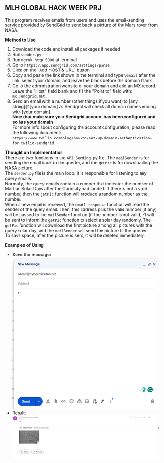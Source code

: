 ## MLH GLOBAL HACK WEEK PRJ
  This program receives emails from users and uses the email-sending service provided by SendGrid to send back a picture of the Mars rover from NASA.      

              
**Method to Use**    
1. Download the code and install all packages if needed  
2. Run `sender.py`
3. Run `ngrok http 5000` at terminal
4. Go to `https://app.sendgrid.com/settings/parse`
5. Click on the "Add HOST & URL" button
6. Copy and paste the link shown in the terminal and type `\email` after the link; select your domain, and leave the black before the domain blank
7. Go to the administration website of your domain and add an MX record. Leave the "Host" field blank and fill the "Point to" field with:
`mx.sendgrid.net.`
8. Send an email with a number (other things if you want) to [any string]@[your domain] as Sendgrid will check all domain names ending with [your domain].     
**Note that make sure your Sendgrid account has been configured and so has your domain**           
For more info about configuring the account configuration, please read the following document:     
`https://www.twilio.com/blog/how-to-set-up-domain-authentication-for-twilio-sendgrid`


         
**Thought on Implementation**    
There are two functions in the `API_Sending.py` file. The `mailSender` is for sending the email back to the querier, and the `getPic` is for downloading the NASA picture.        
The `sender.py` file is the main loop. It is responsible for listening to any query emails.    
Normally, the query emails contain a number that indicates the number of Martian Solar Days after the Curiosity had landed. If there is not a valid number, then the `getPic` function will produce a random number as the number.     
When a new email is received, the `email_response` function will read the sender of the query email. Then, this address plus the valid number (if any) will be passed to the `mailSender` function (if the number is not valid, -1 will    
be sent to inform the `getPic` function to select a solar day randomly. The `getPic` function will download the first picture among all pictures with the query solar day, and the `mailSender` will send the picture to the querier.  
To save space, after the picture is sent, it will be deleted immediately.    


              
**Examples of Using**  
* Send the message:     
![Logo](./demoSend.png)      
* Result:
![Logo](./demoRec.png)  
